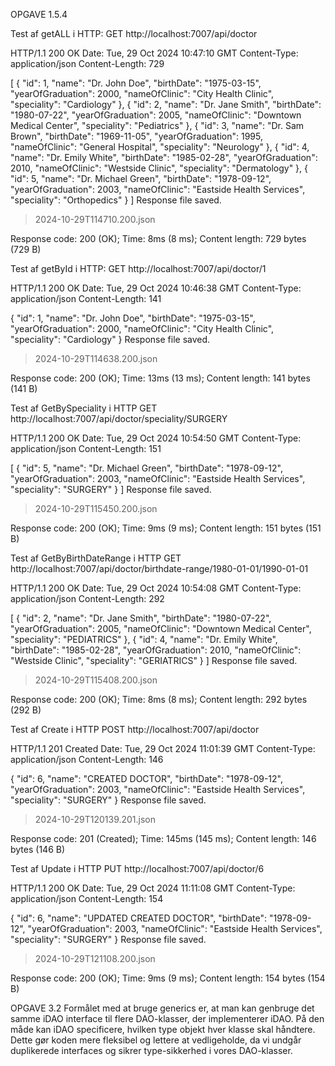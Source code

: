 OPGAVE 1.5.4

Test af getALL i HTTP:
GET http://localhost:7007/api/doctor

HTTP/1.1 200 OK
Date: Tue, 29 Oct 2024 10:47:10 GMT
Content-Type: application/json
Content-Length: 729

[
{
"id": 1,
"name": "Dr. John Doe",
"birthDate": "1975-03-15",
"yearOfGraduation": 2000,
"nameOfClinic": "City Health Clinic",
"speciality": "Cardiology"
},
{
"id": 2,
"name": "Dr. Jane Smith",
"birthDate": "1980-07-22",
"yearOfGraduation": 2005,
"nameOfClinic": "Downtown Medical Center",
"speciality": "Pediatrics"
},
{
"id": 3,
"name": "Dr. Sam Brown",
"birthDate": "1969-11-05",
"yearOfGraduation": 1995,
"nameOfClinic": "General Hospital",
"speciality": "Neurology"
},
{
"id": 4,
"name": "Dr. Emily White",
"birthDate": "1985-02-28",
"yearOfGraduation": 2010,
"nameOfClinic": "Westside Clinic",
"speciality": "Dermatology"
},
{
"id": 5,
"name": "Dr. Michael Green",
"birthDate": "1978-09-12",
"yearOfGraduation": 2003,
"nameOfClinic": "Eastside Health Services",
"speciality": "Orthopedics"
}
]
Response file saved.
> 2024-10-29T114710.200.json

Response code: 200 (OK); Time: 8ms (8 ms); Content length: 729 bytes (729 B)

Test af getById i HTTP:
GET http://localhost:7007/api/doctor/1

HTTP/1.1 200 OK
Date: Tue, 29 Oct 2024 10:46:38 GMT
Content-Type: application/json
Content-Length: 141

{
"id": 1,
"name": "Dr. John Doe",
"birthDate": "1975-03-15",
"yearOfGraduation": 2000,
"nameOfClinic": "City Health Clinic",
"speciality": "Cardiology"
}
Response file saved.
> 2024-10-29T114638.200.json

Response code: 200 (OK); Time: 13ms (13 ms); Content length: 141 bytes (141 B)

Test af GetBySpeciality i HTTP
GET http://localhost:7007/api/doctor/speciality/SURGERY

HTTP/1.1 200 OK
Date: Tue, 29 Oct 2024 10:54:50 GMT
Content-Type: application/json
Content-Length: 151

[
{
"id": 5,
"name": "Dr. Michael Green",
"birthDate": "1978-09-12",
"yearOfGraduation": 2003,
"nameOfClinic": "Eastside Health Services",
"speciality": "SURGERY"
}
]
Response file saved.
> 2024-10-29T115450.200.json

Response code: 200 (OK); Time: 9ms (9 ms); Content length: 151 bytes (151 B)

Test af GetByBirthDateRange i HTTP
GET http://localhost:7007/api/doctor/birthdate-range/1980-01-01/1990-01-01

HTTP/1.1 200 OK
Date: Tue, 29 Oct 2024 10:54:08 GMT
Content-Type: application/json
Content-Length: 292

[
{
"id": 2,
"name": "Dr. Jane Smith",
"birthDate": "1980-07-22",
"yearOfGraduation": 2005,
"nameOfClinic": "Downtown Medical Center",
"speciality": "PEDIATRICS"
},
{
"id": 4,
"name": "Dr. Emily White",
"birthDate": "1985-02-28",
"yearOfGraduation": 2010,
"nameOfClinic": "Westside Clinic",
"speciality": "GERIATRICS"
}
]
Response file saved.
> 2024-10-29T115408.200.json

Response code: 200 (OK); Time: 8ms (8 ms); Content length: 292 bytes (292 B)

Test af Create i HTTP
POST http://localhost:7007/api/doctor

HTTP/1.1 201 Created
Date: Tue, 29 Oct 2024 11:01:39 GMT
Content-Type: application/json
Content-Length: 146

{
"id": 6,
"name": "CREATED DOCTOR",
"birthDate": "1978-09-12",
"yearOfGraduation": 2003,
"nameOfClinic": "Eastside Health Services",
"speciality": "SURGERY"
}
Response file saved.
> 2024-10-29T120139.201.json

Response code: 201 (Created); Time: 145ms (145 ms); Content length: 146 bytes (146 B)

Test af Update i HTTP
PUT http://localhost:7007/api/doctor/6

HTTP/1.1 200 OK
Date: Tue, 29 Oct 2024 11:11:08 GMT
Content-Type: application/json
Content-Length: 154

{
"id": 6,
"name": "UPDATED CREATED DOCTOR",
"birthDate": "1978-09-12",
"yearOfGraduation": 2003,
"nameOfClinic": "Eastside Health Services",
"speciality": "SURGERY"
}
Response file saved.
> 2024-10-29T121108.200.json

Response code: 200 (OK); Time: 9ms (9 ms); Content length: 154 bytes (154 B)

OPGAVE 3.2
Formålet med at bruge generics er, at man kan genbruge det samme iDAO interface til flere DAO-klasser, der implementerer
iDAO. På den måde kan iDAO specificere, hvilken type objekt hver klasse skal håndtere. Dette gør koden mere fleksibel og
lettere at vedligeholde, da vi undgår duplikerede interfaces og sikrer type-sikkerhed i vores DAO-klasser.

